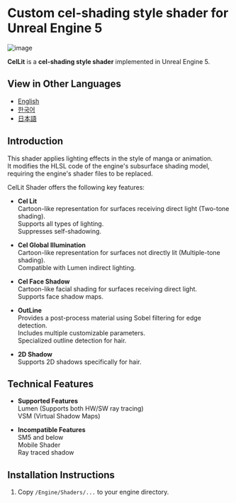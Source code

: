 # **Custom cel-shading style shader for Unreal Engine 5**
![image](https://github.com/user-attachments/assets/65949c17-e43f-42b8-9bb8-a68128da509d)

**CelLit** is a **cel-shading style shader** implemented in Unreal Engine 5.

## View in Other Languages
- [English](README.md)
- [한국어](README.ko.md)
- [日本語](README.ja.md)

## Introduction
This shader applies lighting effects in the style of manga or animation.  
It modifies the HLSL code of the engine's subsurface shading model, requiring the engine's shader files to be replaced.

CelLit Shader offers the following key features:

- **Cel Lit**  
  Cartoon-like representation for surfaces receiving direct light (Two-tone shading).  
  Supports all types of lighting.  
  Suppresses self-shadowing.  
  
- **Cel Global Illumination**  
  Cartoon-like representation for surfaces not directly lit (Multiple-tone shading).  
  Compatible with Lumen indirect lighting.  
  
- **Cel Face Shadow**  
  Cartoon-like facial shading for surfaces receiving direct light.  
  Supports face shadow maps.  
  
- **OutLine**  
  Provides a post-process material using Sobel filtering for edge detection.  
  Includes multiple customizable parameters.  
  Specialized outline detection for hair.  

- **2D Shadow**  
  Supports 2D shadows specifically for hair.  

## Technical Features  
- **Supported Features**  
  Lumen (Supports both HW/SW ray tracing)  
  VSM (Virtual Shadow Maps)  
  
- **Incompatible Features**  
  SM5 and below  
  Mobile Shader  
  Ray traced shadow
  
## Installation Instructions
1. Copy `/Engine/Shaders/...` to your engine directory.
